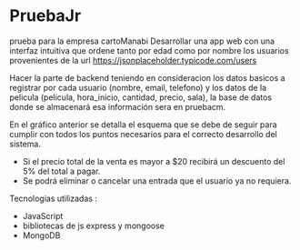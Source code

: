 # PruebaJr
prueba para la empresa cartoManabi
Desarrollar una app web con una interfaz intuitiva que ordene tanto por edad como por nombre los usuarios provenientes de la url https://jsonplaceholder.typicode.com/users

Hacer la parte de backend teniendo en consideracion los datos basicos a registrar por
cada usuario (nombre, email, telefono) y los datos de la pelicula (pelicula, hora_inicio,
cantidad, precio, sala), la base de datos donde se almacenará esa información sera en
pruebacm.

En el gráfico anterior se detalla el esquema que se debe de seguir para cumplir con todos los
puntos necesarios para el correcto desarrollo del sistema.
- Si el precio total de la venta es mayor a $20 recibirá un descuento del 5% del
total a pagar.
- Se podrá eliminar o cancelar una entrada que el usuario ya no requiera.

Tecnologias utilizadas :
- JavaScript
- bibliotecas de js express y mongoose
- MongoDB

